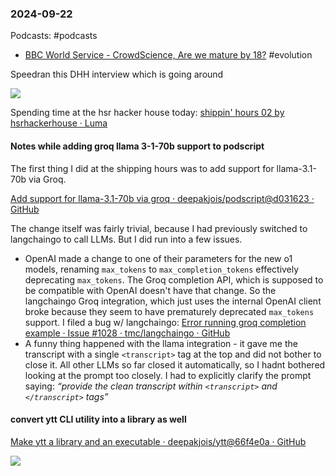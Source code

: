 ### 2024-09-22
Podcasts: #podcasts 
- [BBC World Service - CrowdScience, Are we mature by 18?](https://www.bbc.co.uk/programmes/w3ct5rhm) #evolution 

Speedran this DHH interview which is going around

![](https://www.youtube.com/watch?v=mTa2d3OLXhg)


Spending time at the hsr hacker house today: [shippin' hours 02 by hsrhackerhouse · Luma](https://lu.ma/ylczj5fj?tk=AG5asc)

#### Notes while adding groq llama 3-1-70b support to podscript
The first thing I did at the shipping hours was to add support for llama-3.1-70b via Groq.

[Add support for llama-3.1-70b via groq · deepakjois/podscript@d031623 · GitHub](https://github.com/deepakjois/podscript/commit/d031623779d81bdebe197a699005a48a09c4d4c3)

The change itself was fairly trivial, because I had previously switched to langchaingo to call LLMs. But I did run into a few issues.

* OpenAI made a change to one of their parameters for the new o1 models, renaming `max_tokens` to `max_completion_tokens` effectively deprecating `max_tokens`. The Groq completion API, which is supposed to be compatible with OpenAI doesn't have that change. So the langchaingo Groq integration, which just uses the internal OpenAI client broke because they seem to have prematurely deprecated `max_tokens` support. I filed a bug w/ langchaingo: [Error running groq completion example · Issue #1028 · tmc/langchaingo · GitHub](https://github.com/tmc/langchaingo/issues/1028)
* A funny thing happened with the llama integration - it gave me the transcript with a single `<transcript>` tag at the top and did not bother to close it. All other LLMs so far closed it automatically, so I hadnt bothered looking at the prompt too closely. I had to explicitly clarify the prompt saying: _“provide the clean transcript within `<transcript>` and `</transcript>` tags”_

#### convert ytt CLI utility into a library as well
[Make ytt a library and an executable · deepakjois/ytt@66f4e0a · GitHub](https://github.com/deepakjois/ytt/commit/66f4e0a220fb46d7465203d1a6d886abab8e22db)


![](https://x.com/stylewarning/status/1837288661714620571)